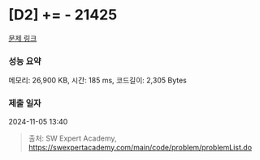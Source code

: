 # [D2] += - 21425 

[문제 링크](https://swexpertacademy.com/main/code/problem/problemDetail.do?contestProbId=AZD8K_UayDoDFAVs) 

### 성능 요약

메모리: 26,900 KB, 시간: 185 ms, 코드길이: 2,305 Bytes

### 제출 일자

2024-11-05 13:40



> 출처: SW Expert Academy, https://swexpertacademy.com/main/code/problem/problemList.do